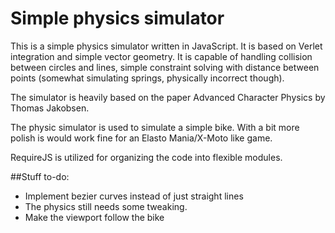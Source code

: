 # Simple physics simulator

This is a simple physics simulator written in JavaScript. It is based on Verlet integration and simple vector geometry.
It is capable of handling collision between circles and lines, simple constraint solving with distance between points
(somewhat simulating springs, physically incorrect though).

The simulator is heavily based on the paper Advanced Character Physics by Thomas Jakobsen.

The physic simulator is used to simulate a simple bike. With a bit more polish is would work fine for an Elasto Mania/X-Moto like game.

RequireJS is utilized for organizing the code into flexible modules.

##Stuff to-do:
* Implement bezier curves instead of just straight lines
* The physics still needs some tweaking.
* Make the viewport follow the bike
